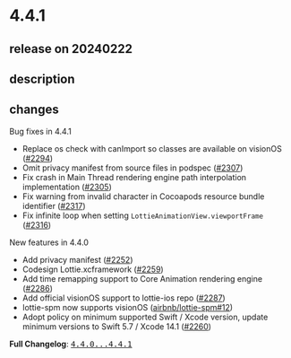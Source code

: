 # 4.4.1

## release on 20240222

## description

## changes

Bug fixes in 4.4.1

* Replace os check with canImport so classes are available on visionOS (<a class="issue-link js-issue-link" data-error-text="Failed to load title" data-id="2096333038" data-permission-text="Title is private" data-url="https://github.com/airbnb/lottie-ios/issues/2294" data-hovercard-type="pull_request" data-hovercard-url="/airbnb/lottie-ios/pull/2294/hovercard" href="https://github.com/airbnb/lottie-ios/pull/2294">#2294</a>)
* Omit privacy manifest from source files in podspec (<a class="issue-link js-issue-link" data-error-text="Failed to load title" data-id="2114087319" data-permission-text="Title is private" data-url="https://github.com/airbnb/lottie-ios/issues/2307" data-hovercard-type="pull_request" data-hovercard-url="/airbnb/lottie-ios/pull/2307/hovercard" href="https://github.com/airbnb/lottie-ios/pull/2307">#2307</a>)
* Fix crash in Main Thread rendering engine path interpolation implementation (<a class="issue-link js-issue-link" data-error-text="Failed to load title" data-id="2111049338" data-permission-text="Title is private" data-url="https://github.com/airbnb/lottie-ios/issues/2305" data-hovercard-type="pull_request" data-hovercard-url="/airbnb/lottie-ios/pull/2305/hovercard" href="https://github.com/airbnb/lottie-ios/pull/2305">#2305</a>)
* Fix warning from invalid character in Cocoapods resource bundle identifier (<a class="issue-link js-issue-link" data-error-text="Failed to load title" data-id="2133310426" data-permission-text="Title is private" data-url="https://github.com/airbnb/lottie-ios/issues/2317" data-hovercard-type="pull_request" data-hovercard-url="/airbnb/lottie-ios/pull/2317/hovercard" href="https://github.com/airbnb/lottie-ios/pull/2317">#2317</a>)
* Fix infinite loop when setting <code>LottieAnimationView.viewportFrame</code> (<a class="issue-link js-issue-link" data-error-text="Failed to load title" data-id="2133306856" data-permission-text="Title is private" data-url="https://github.com/airbnb/lottie-ios/issues/2316" data-hovercard-type="pull_request" data-hovercard-url="/airbnb/lottie-ios/pull/2316/hovercard" href="https://github.com/airbnb/lottie-ios/pull/2316">#2316</a>)

New features in 4.4.0

* Add privacy manifest (<a class="issue-link js-issue-link" data-error-text="Failed to load title" data-id="2033330596" data-permission-text="Title is private" data-url="https://github.com/airbnb/lottie-ios/issues/2252" data-hovercard-type="pull_request" data-hovercard-url="/airbnb/lottie-ios/pull/2252/hovercard" href="https://github.com/airbnb/lottie-ios/pull/2252">#2252</a>)
* Codesign Lottie.xcframework (<a class="issue-link js-issue-link" data-error-text="Failed to load title" data-id="2042311852" data-permission-text="Title is private" data-url="https://github.com/airbnb/lottie-ios/issues/2259" data-hovercard-type="pull_request" data-hovercard-url="/airbnb/lottie-ios/pull/2259/hovercard" href="https://github.com/airbnb/lottie-ios/pull/2259">#2259</a>)
* Add time remapping support to Core Animation rendering engine (<a class="issue-link js-issue-link" data-error-text="Failed to load title" data-id="2073294317" data-permission-text="Title is private" data-url="https://github.com/airbnb/lottie-ios/issues/2286" data-hovercard-type="pull_request" data-hovercard-url="/airbnb/lottie-ios/pull/2286/hovercard" href="https://github.com/airbnb/lottie-ios/pull/2286">#2286</a>)
* Add official visionOS support to lottie-ios repo (<a class="issue-link js-issue-link" data-error-text="Failed to load title" data-id="2075417303" data-permission-text="Title is private" data-url="https://github.com/airbnb/lottie-ios/issues/2287" data-hovercard-type="pull_request" data-hovercard-url="/airbnb/lottie-ios/pull/2287/hovercard" href="https://github.com/airbnb/lottie-ios/pull/2287">#2287</a>)
* lottie-spm now supports visionOS (<a class="issue-link js-issue-link" data-error-text="Failed to load title" data-id="1893481451" data-permission-text="Title is private" data-url="https://github.com/airbnb/lottie-spm/issues/12" data-hovercard-type="pull_request" data-hovercard-url="/airbnb/lottie-spm/pull/12/hovercard" href="https://github.com/airbnb/lottie-spm/pull/12">airbnb/lottie-spm#12</a>)
* Adopt policy on minimum supported Swift / Xcode version, update minimum versions to Swift 5.7 / Xcode 14.1 (<a class="issue-link js-issue-link" data-error-text="Failed to load title" data-id="2042655983" data-permission-text="Title is private" data-url="https://github.com/airbnb/lottie-ios/issues/2260" data-hovercard-type="pull_request" data-hovercard-url="/airbnb/lottie-ios/pull/2260/hovercard" href="https://github.com/airbnb/lottie-ios/pull/2260">#2260</a>)

<strong>Full Changelog</strong>: <a class="commit-link" href="https://github.com/airbnb/lottie-ios/compare/4.4.0...4.4.1"><tt>4.4.0...4.4.1</tt></a>

